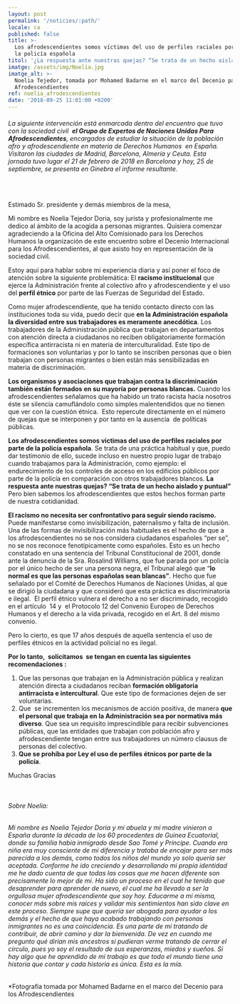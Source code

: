 ```yaml
---
layout: post
permalink: '/noticies/:path/'
locale: ca
published: false
title: >-
  Los afrodescendientes somos víctimas del uso de perfiles raciales por parte de
  la policía española
titol: '¿La respuesta ante nuestras quejas? “Se trata de un hecho aislado y puntual” '
imatge: /assets/img/Noelia.jpg
imatge_alt: >-
  Noelia Tejedor, tomada por Mohamed Badarne en el marco del Decenio para los
  Afrodescendientes
ref: noelia_afrodescendientes
date: '2018-09-25 11:01:00 +0200'
---
```

###### _La siguiente intervención está enmarcada dentro del encuentro que tuvo con la sociedad civil  **el Grupo de Expertos de Naciones Unidas Para Afrodescendientes**, encargados de estudiar la situación de la población afro y afrodescendiente en materia de Derechos Humanos  en España. Visitaron las ciudades de Madrid, Barcelona, Almería y Ceuta. Esta  jornada tuvo lugar el 21 de febrero de 2018 en Barcelona y hoy, 25 de septiembre, se presenta en Ginebra el informe resultante._

 

Estimado Sr. presidente y demás miembros de la mesa, 

Mi nombre es Noelia Tejedor Doria, soy jurista y profesionalmente me dedico al ámbito de la acogida a personas migrantes. Quisiera comenzar agradeciendo a la Oficina del Alto Comisionado para los Derechos Humanos la organización de este encuentro sobre el Decenio Internacional para los Afrodescendientes, al que asisto hoy en representación de la sociedad civil. 

Estoy aquí para hablar sobre mi experiencia diaria y así poner el foco de atención sobre la siguiente problemática: El **racismo institucional** que ejerce la Administración frente al colectivo afro y afrodescendiente y el uso del **perfil étnico** por parte de las Fuerzas de Seguridad del Estado.

Como mujer afrodescendiente, que ha tenido contacto directo con las instituciones toda su vida, puedo decir que **en la Administración española la diversidad entre sus trabajadores es meramente anecdótica**. Los trabajadores de la Administración pública que trabajan en departamentos con atención directa a ciudadanos no reciben obligatoriamente formación específica antirracista ni en materia de interculturalidad. Este tipo de formaciones son voluntarias y por lo tanto se inscriben personas que o bien trabajan con personas migrantes o bien están más sensibilizadas en materia de discriminación.

**Los organismos y asociaciones que trabajan contra la discriminación también están formados en su mayoría por personas blancas.** Cuando los afrodescendientes señalamos que ha habido un trato racista hacia nosotros éste se silencia camuflándolo como simples malentendidos que no tienen que ver con la cuestión étnica.  Esto repercute directamente en el número de quejas que se interponen y por tanto en la ausencia  de políticas públicas.

**Los afrodescendientes somos víctimas del uso de perfiles raciales por parte de la policía española**. Se trata de una práctica habitual y que, puedo dar testimonio de ello, sucede incluso en nuestro propio lugar de trabajo cuando trabajamos para la Administración, como ejemplo: el endurecimiento de los controles de acceso en los edificios públicos por parte de la policía en comparación con otros trabajadores blancos. **La respuesta ante nuestras quejas? “Se trata de un hecho aislado y puntual”** Pero bien sabemos los afrodescendientes que estos hechos forman parte de nuestra cotidianidad. 

**El racismo no necesita ser confrontativo para seguir siendo racismo.** Puede manifestarse como invisibilización, paternalismo y falta de inclusión. Una de las formas de invisibilización más habituales es el hecho de que a los afrodescendientes no se nos considera ciudadanos españoles “per se”, no se nos reconoce fenotípicamente como españoles. Esto es un hecho constatado en una sentencia del Tribunal Constitucional de 2001, donde ante la denuncia de la Sra. Rosalind Williams, que fue parada por un policía por el único hecho de ser una persona negra, el Tribunal alegó que “**lo normal es que las personas españolas sean blancas”**. Hecho que fue señalado por el Comité de Derechos Humanos de Naciones Unidas, al que se dirigió la ciudadana y que consideró que esta práctica es discriminatoria e ilegal.  El perfil étnico vulnera el derecho a no ser discriminado, recogido en el artículo  14 y  el Protocolo 12 del Convenio Europeo de Derechos Humanos y el derecho a la vida privada, recogido en el Art. 8 del mismo convenio.

Pero lo cierto, es que 17 años después de aquella sentencia el uso de perfiles étnicos en la actividad policial no es ilegal.

**Por lo tanto,  solicitamos  se tengan en cuenta las siguientes recomendaciones :**

1. Que las personas que trabajan en la Administración pública y realizan atención directa a ciudadanos reciban **formación obligatoria antirracista e intercultural**. Que este tipo de formaciones dejen de ser voluntarias.
2. Que  se incrementen los mecanismos de acción positiva, de manera **que el personal que trabaja en la Administración sea por normativa más diverso**. Que sea un requisito imprescindible para recibir subvenciones públicas, que las entidades que trabajan con población afro y afrodescendiente tengan entre sus trabajadores un número clausus de personas del colectivo.
3. **Que se prohíba por Ley el uso de perfiles étnicos por parte de la policía**.

Muchas Gracias

 

###### _Sobre Noelia:_

###### _Mi nombre es Noelia Tejedor Doria y mi abuela y mi madre vinieron a España durante la década de los 60 procedentes de Guinea Ecuatorial, donde su familia había inmigrado desde Sao Tomé y Principe. Cuando era niña era muy consciente de mi diferencia y trataba de encajar para ser más parecida a los demás, como todos los niños del mundo yo solo quería ser aceptada. Conforme he ido creciendo y desarrollando mi propia identidad me he dado cuenta de que todas las cosas que me hacen diferente son precisamente lo mejor de mi. Ha sido un proceso en el cual he tenido que desaprender para aprender de nuevo, el cual me ha llevado a ser la orgullosa mujer afrodescendiente que soy hoy. Educarme a mi misma, conocer más sobre mis raíces y validar mis sentimientos han sido clave en este proceso. Siempre supe que quería ser abogada para ayudar a los demás y el hecho de que haya acabado trabajando con personas inmigrantes no es una coincidencia. Es una parte de mi tratando de contribuir, de abrir camino y dar la bienvenida. De vez en cuando me pregunto qué dirían mis ancestros si pudieran verme tratando de cerrar el círculo, pues yo soy el resultado de sus esperanzas, miedos y sueños. Si hay algo que he aprendido de mi trabajo es que todo el mundo tiene una historia que contar y cada historia es única. Esta es la mía._

###### 

\*Fotografía tomada por Mohamed Badarne en el marco del Decenio para los Afrodescendientes
